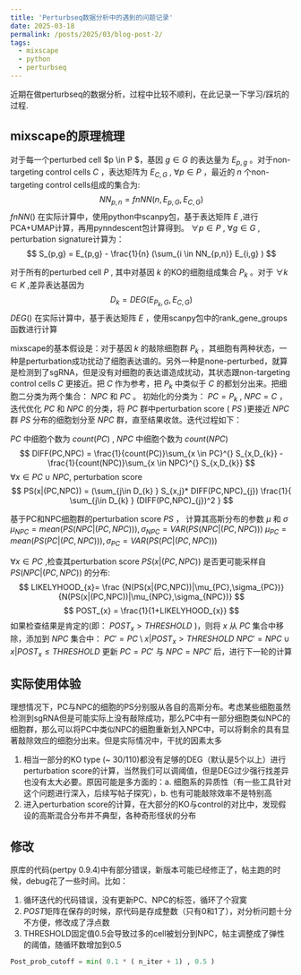 ```yaml
---
title: 'Perturbseq数据分析中的遇到的问题记录'
date: 2025-03-18
permalink: /posts/2025/03/blog-post-2/
tags:
  - mixscape
  - python
  - perturbseq
---
```


近期在做perturbseq的数据分析，过程中比较不顺利，在此记录一下学习/踩坑的过程.


mixscape的原理梳理
----

对于每一个perturbed cell $p \in P $，基因 $g \in G$ 的表达量为 $E_{p,g}$ 。对于non-targeting control cells $C$ ，表达矩阵为 $E_{C,G}$ , $\forall p \in P$ ，最近的 $n$ 个non-targeting control cells组成的集合为: 
$$
NN_{p,n} = fnNN(n, E_{p,G}, E_{C,G})
$$
 $fnNN()$ 在实际计算中，使用python中scanpy包，基于表达矩阵 $E$ ,进行PCA+UMAP计算，再用pynndescent包计算得到。
$\forall p \in P$ , $\forall g \in G$ , perturbation signature计算为：
$$
S_{p,g} = E_{p,g} - \frac{1}{n} (\sum_{i \in NN_{p,n}} E_{i,g} )
$$

对于所有的perturbed cell $P$ , 其中对基因 $k$ 的KO的细胞组成集合 $P_{k}$ 。对于 $\forall k \in K$ ,差异表达基因为 
$$
D_{k} = DEG( E_{ P_{k}, G },E_{C, G})
$$
 $DEG()$ 在实际计算中，基于表达矩阵 $E$ ，使用scanpy包中的rank_gene_groups函数进行计算


mixscape的基本假设是：对于基因 $k$ 的敲除细胞群 $P_{k}$ ，其细胞有两种状态，一种是perturbation成功扰动了细胞表达谱的。另外一种是none-perturbed，就算是检测到了sgRNA，但是没有对细胞的表达谱造成扰动，其状态跟non-targeting control cells $C$ 更接近。把 $C$ 作为参考，把 $P_{k}$ 中类似于 $C$ 的都划分出来。把细胞二分类为两个集合： $NPC$ 和 $PC$ 。
初始化的分类为： $PC = P_{k}$ , $NPC=C$ ，迭代优化 $PC$ 和 $NPC$ 的分类，将 $PC$ 群中perturbation score ( $PS$ )更接近 $NPC$ 群 $PS$ 分布的细胞划分至 $NPC$ 群，直至结果收敛。迭代过程如下：

$PC$ 中细胞个数为 $count(PC)$ , $NPC$ 中细胞个数为 $count(NPC)$ 
$$
DIFF(PC,NPC) = \frac{1}{count(PC)}\sum_{x \in PC}^{} S_{x,D_{k}} - \frac{1}{count(NPC)}\sum_{x \in NPC}^{} S_{x,D_{k}} 
$$
$\forall x \in PC\cup NPC$, perturbation score 
$$
PS(x|(PC,NPC)) = (\sum_{j\in D_{k} } S_{x,j}* DIFF(PC,NPC)_{j}) \frac{1}{  \sum_{j\in D_{k} } (DIFF(PC,NPC)_{j})^2 }
$$

基于PC和NPC细胞群的perturbation score $PS$ ， 计算其高斯分布的参数 $\mu$ 和 $\sigma$ 
$\mu_{NPC} = mean(PS( NPC|(PC,NPC))) , \sigma_{NPC}=VAR(PS(NPC|(PC,NPC)))$
$\mu_{PC} = mean(PS(PC|(PC,NPC))) , \sigma_{PC}=VAR(PS(PC|(PC,NPC)))$

$\forall x \in PC$ ,检查其perturbation score $PS(x|(PC,NPC))$ 是否更可能采样自 $PS(NPC|(PC,NPC))$ 的分布:
$$
LIKELYHOOD_{x}= \frac {N(PS(x|(PC,NPC))|\mu_{PC},\sigma_{PC})}{N(PS(x|(PC,NPC))|\mu_{NPC},\sigma_{NPC})} 
$$
$$
POST_{x} = \frac{1}{1+LIKELYHOOD_{x}}
$$
如果检查结果是肯定的(即： $POST_{x}> THRESHOLD$ )，则将 $x$ 从 $PC$ 集合中移除，添加到 $NPC$ 集合中：
$PC' = PC\setminus {x | POST_{x} \gt THRESHOLD}$
$NPC' = NPC\cup {x | POST_{x} \le THRESHOLD}$
更新 $PC=PC'$ 与 $NPC=NPC'$ 后，进行下一轮的计算


实际使用体验
--
理想情况下，PC与NPC的细胞的PS分别服从各自的高斯分布。考虑某些细胞虽然检测到sgRNA但是可能实际上没有敲除成功，那么PC中有一部分细胞类似NPC的细胞群，那么可以将PC中类似NPC的细胞重新划入NPC中，可以将剩余的具有显著敲除效应的细胞分出来。但是实际情况中，干扰的因素太多
1.  相当一部分的KO type (~ 30/110)都没有足够的DEG（默认是5个以上）进行perturbation score的计算，当然我们可以调阈值，但是DEG过少强行找差异也没有太大必要。原因可能是多方面的：a. 细胞系的异质性（有一些工具针对这个问题进行深入，后续写帖子探究），b. 也有可能敲除效率不是特别高
2.  进入perturbation score的计算，在大部分的KO与control的对比中，发现假设的高斯混合分布并不典型，各种奇形怪状的分布

修改
--
原库的代码(pertpy 0.9.4)中有部分错误，新版本可能已经修正了，帖主跑的时候，debug花了一些时间。比如：
1.  循环迭代的代码错误，没有更新PC、NPC的标签，循环了个寂寞
2.  $POST$矩阵在保存的时候，原代码是存成整数（只有0和1了），对分析问题十分不方便，修改成了浮点数
3.  THRESHOLD固定值0.5会导致过多的cell被划分到NPC，帖主调整成了弹性的阈值，随循环数增加到0.5
```python
Post_prob_cutoff = min( 0.1 * ( n_iter + 1) , 0.5 )
```

